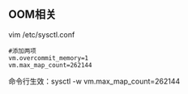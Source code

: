 ## OOM相关
vim /etc/sysctl.conf
```shell
#添加两项
vm.overcommit_memory=1
vm.max_map_count=262144
```
命令行生效：sysctl -w vm.max_map_count=262144
